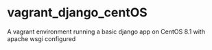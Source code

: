# vagrant_django_centOS
A vagrant environment running a basic django app on CentOS 8.1 with apache wsgi configured
